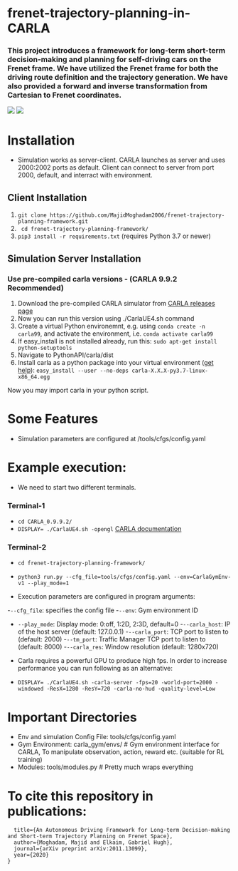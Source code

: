 # frenet-trajectory-planning-in-CARLA
### This project introduces a framework for long-term short-term decision-making and planning for self-driving cars on the Frenet frame. We have utilized the Frenet frame for both the driving route definition and the trajectory generation. We have also provided a forward and inverse transformation from Cartesian to Frenet coordinates.
![](case_1_contRL_2d.gif) ![](case_1_agile_2d.gif)
# Installation
- Simulation works as server-client. CARLA launches as server and uses 2000:2002 ports as default. Client can connect to server from port 2000, default, and interract with environment.

## Client Installation
1. ```git clone https://github.com/MajidMoghadam2006/frenet-trajectory-planning-framework.git```
2. ``` cd frenet-trajectory-planning-framework/```
3. ``` pip3 install -r requirements.txt ``` (requires Python 3.7 or newer)

## Simulation Server Installation
###  Use pre-compiled carla versions - (CARLA 9.9.2 Recommended)
1. Download the pre-compiled CARLA simulator from [CARLA releases page](https://github.com/carla-simulator/carla/releases)
2. Now you can run this version using ./CarlaUE4.sh command
3. Create a virtual Python environemnt, e.g. using ```conda create -n carla99```, and activate the environment, i.e. ```conda activate carla99```
4. If easy_install is not installed already, run this: ```sudo apt-get install python-setuptools```
5. Navigate to PythonAPI/carla/dist
6. Install carla as a python package into your virtual environment ([get help](https://carla.readthedocs.io/en/latest/build_system/)): ```easy_install --user --no-deps carla-X.X.X-py3.7-linux-x86_64.egg```

Now you may import carla in your python script.

# Some Features

- Simulation parameters are configured at /tools/cfgs/config.yaml

# Example execution:
- We need to start two different terminals. 
### Terminal-1
- ```cd CARLA_0.9.9.2/```
- ```DISPLAY= ./CarlaUE4.sh -opengl```
[CARLA documentation](https://carla.readthedocs.io/en/latest/)

### Terminal-2
- ```cd frenet-trajectory-planning-framework/```
- ```python3 run.py --cfg_file=tools/cfgs/config.yaml --env=CarlaGymEnv-v1 --play_mode=1```

- Execution parameters are configured in program arguments:

-```--cfg_file```: specifies the config file
-```--env```: Gym environment ID
- ```--play_mode```: Display mode: 0:off, 1:2D, 2:3D, default=0
-```--carla_host```: IP of the host server (default: 127.0.0.1)
-```--carla_port```: TCP port to listen to (default: 2000)
-```--tm_port```: Traffic Manager TCP port to listen to (default: 8000)
-```--carla_res```: Window resolution (default: 1280x720)

- Carla requires a powerful GPU to produce high fps. In order to increase performance you can run following as an alternative:

- ```DISPLAY= ./CarlaUE4.sh -carla-server -fps=20 -world-port=2000 -windowed -ResX=1280 -ResY=720 -carla-no-hud -quality-level=Low```


# Important Directories
- Env and simulation Config File: tools/cfgs/config.yaml
- Gym Environment: carla_gym/envs/ # Gym environment interface for CARLA, To manipulate observation, action, reward etc. (suitable for RL training)
- Modules: tools/modules.py # Pretty much wraps everything

# To cite this repository in publications:
```@article{moghadam2020autonomous,
  title={An Autonomous Driving Framework for Long-term Decision-making and Short-term Trajectory Planning on Frenet Space},
  author={Moghadam, Majid and Elkaim, Gabriel Hugh},
  journal={arXiv preprint arXiv:2011.13099},
  year={2020}
}
